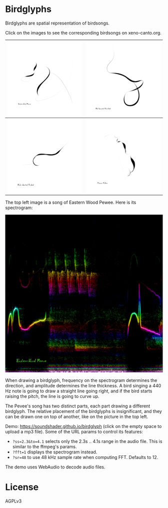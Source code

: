 # Birdglyphs

Birdglyphs are spatial representation of birdsongs.

Click on the images to see the corresponding birdsongs on xeno-canto.org.

[![](res/xc33539/art.png)](https://xeno-canto.org/33539) | [![](res/xc428573/art.png)](https://xeno-canto.org/428573)
---- | ----
[![](res/xc294997/art.png)](https://xeno-canto.org/294997) | [![](res/xc655971/art.png)](https://xeno-canto.org/655971)

The top left image is a song of Eastern Wood Pewee. Here is its spectrogram:

![](res/xc33539/fft.jpg)

When drawing a birdglyph, frequency on the spectrogram determines the direction, and amplitude determines the line thickness. A bird singing a 440 Hz note is going to draw a straight line going right, and if the bird starts raising the pitch, the line is going to curve up.

The Pevee's song has two distinct parts, each part drawing a different birdglyph. The relative placement of the birdglyphs is insignificant, and they can be drawn one on top of another, like on the picture in the top left.

Demo: https://soundshader.github.io/birdglyph (click on the empty space to upload a mp3 file). Some of the URL params to control its features:

- `?ss=2.3&to=4.1` selects only the 2.3s .. 4.1s range in the audio file. This is similar to the ffmpeg's params.
- `?fft=1` displays the spectrogram instead.
- `?sr=48` to use 48 kHz sample rate when computing FFT. Defaults to 12.

The demo uses WebAudio to decode audio files.

# License

AGPLv3
